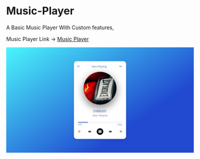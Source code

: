 # Music-Player

A Basic Music Player With Custom features,

Music Player Link -> [Music Player](http://music-player-beta-lovat.vercel.app/)

<img src="images/preview1.png">
